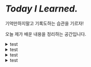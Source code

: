 # *Today I Learned.*
기억만하지말고 기록도하는 습관을 기르자!

오늘 제가 배운 내용을 정리하는 공간입니다.

<details>
  <summary>test</summary>
  <ul>
    <li>
      <details>
      <summary><a href="https://github.com/Mino777/TIL" target="_blank">test</a></summary>
        <ul>
          <li><a href="https://github.com/Mino777/TIL" target="_blank">test</a></li>
        </ul>
      </details>
    </li>
  </ul>
</details>
<details>
  <summary>test</summary>
  <ul>
    <li>
      <details>
      <summary><a href="https://github.com/Mino777/TIL" target="_blank">test</a></summary>
        <ul>
          <li><a href="https://github.com/Mino777/TIL" target="_blank">test</a></li>
        </ul>
      </details>
    </li>
  </ul>
</details>
<details>
  <summary>test</summary>
  <ul>
    <li>
      <details>
      <summary><a href="https://github.com/Mino777/TIL" target="_blank">test</a></summary>
        <ul>
          <li><a href="https://github.com/Mino777/TIL" target="_blank">test</a></li>
        </ul>
      </details>
    </li>
  </ul>
</details>
<details>
  <summary>test</summary>
  <ul>
    <li>
      <details>
      <summary><a href="https://github.com/Mino777/TIL" target="_blank">test</a></summary>
        <ul>
          <li><a href="https://github.com/Mino777/TIL" target="_blank">test</a></li>
        </ul>
      </details>
    </li>
  </ul>
</details>

